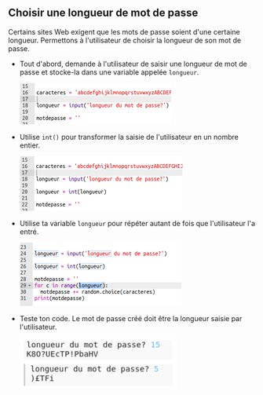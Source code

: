 ## Choisir une longueur de mot de passe

Certains sites Web exigent que les mots de passe soient d'une certaine longueur. Permettons à l'utilisateur de choisir la longueur de son mot de passe.



+ Tout d'abord, demande à l'utilisateur de saisir une longueur de mot de passe et stocke-la dans une variable appelée `longueur`.

    ![capture d'écran](images/passwords-length.png)

+ Utilise `int()` pour transformer la saisie de l'utilisateur en un nombre entier.

    ![capture d'écran](images/passwords-cast.png)

+ Utilise ta variable `longueur` pour répéter autant de fois que l'utilisateur l'a entré.

    ![capture d'écran](images/passwords-length-loop.png)

+ Teste ton code. Le mot de passe créé doit être la longueur saisie par l'utilisateur.

    ![capture d'écran](images/passwords-length-test.png)



